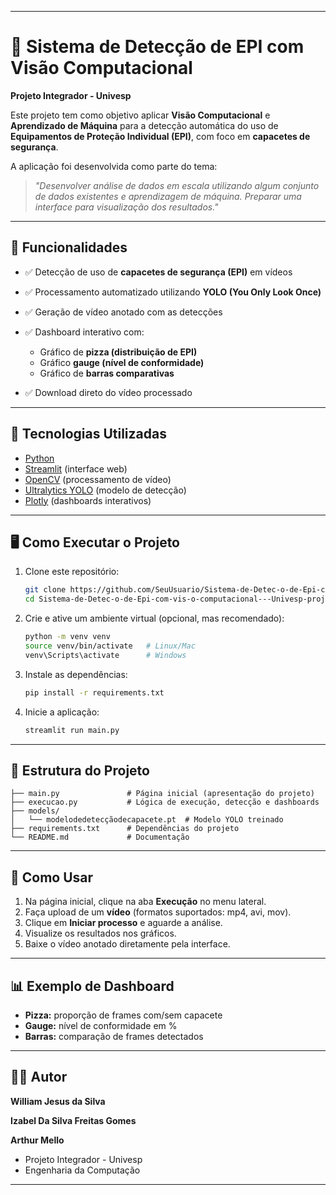 
---

# 🦺 Sistema de Detecção de EPI com Visão Computacional

**Projeto Integrador - Univesp**

Este projeto tem como objetivo aplicar **Visão Computacional** e **Aprendizado de Máquina** para a detecção automática do uso de **Equipamentos de Proteção Individual (EPI)**, com foco em **capacetes de segurança**.

A aplicação foi desenvolvida como parte do tema:

> *"Desenvolver análise de dados em escala utilizando algum conjunto de dados existentes e aprendizagem de máquina. Preparar uma interface para visualização dos resultados."*

---

## 📌 Funcionalidades

* ✅ Detecção de uso de **capacetes de segurança (EPI)** em vídeos
* ✅ Processamento automatizado utilizando **YOLO (You Only Look Once)**
* ✅ Geração de vídeo anotado com as detecções
* ✅ Dashboard interativo com:

  * Gráfico de **pizza (distribuição de EPI)**
  * Gráfico **gauge (nível de conformidade)**
  * Gráfico de **barras comparativas**
* ✅ Download direto do vídeo processado

---

## 🚀 Tecnologias Utilizadas

* [Python](https://www.python.org/)
* [Streamlit](https://streamlit.io/) (interface web)
* [OpenCV](https://opencv.org/) (processamento de vídeo)
* [Ultralytics YOLO](https://github.com/ultralytics/ultralytics) (modelo de detecção)
* [Plotly](https://plotly.com/python/) (dashboards interativos)

---

## 🖥️ Como Executar o Projeto

1. Clone este repositório:

   ```bash
   git clone https://github.com/SeuUsuario/Sistema-de-Detec-o-de-Epi-com-vis-o-computacional---Univesp-projeto-integrador
   cd Sistema-de-Detec-o-de-Epi-com-vis-o-computacional---Univesp-projeto-integrador
   ```

2. Crie e ative um ambiente virtual (opcional, mas recomendado):

   ```bash
   python -m venv venv
   source venv/bin/activate   # Linux/Mac
   venv\Scripts\activate      # Windows
   ```

3. Instale as dependências:

   ```bash
   pip install -r requirements.txt
   ```

4. Inicie a aplicação:

   ```bash
   streamlit run main.py
   ```

---

## 📂 Estrutura do Projeto

```
├── main.py               # Página inicial (apresentação do projeto)
├── execucao.py           # Lógica de execução, detecção e dashboards
├── models/
│   └── modelodedetecçãodecapacete.pt  # Modelo YOLO treinado
├── requirements.txt      # Dependências do projeto
└── README.md             # Documentação
```

---

## 🎯 Como Usar

1. Na página inicial, clique na aba **Execução** no menu lateral.
2. Faça upload de um **vídeo** (formatos suportados: mp4, avi, mov).
3. Clique em **Iniciar processo** e aguarde a análise.
4. Visualize os resultados nos gráficos.
5. Baixe o vídeo anotado diretamente pela interface.

---

## 📊 Exemplo de Dashboard

* **Pizza:** proporção de frames com/sem capacete
* **Gauge:** nível de conformidade em %
* **Barras:** comparação de frames detectados

---

## 👨‍💻 Autor

**William Jesus da Silva**

**Izabel Da Silva Freitas Gomes**

**Arthur Mello**


* Projeto Integrador - Univesp
* Engenharia da Computação

---

